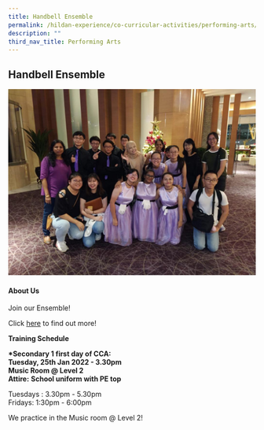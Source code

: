 ```yaml
---
title: Handbell Ensemble
permalink: /hildan-experience/co-curricular-activities/performing-arts/handbell-ensemble/
description: ""
third_nav_title: Performing Arts
---
```

Handbell Ensemble
-----------------

![](/images/CCA/Handbell.jpeg)


#### About Us

Join our Ensemble!

Click [here](/files/CCA/Handbell%20Ensemble%202016.pdf) to find out more!

**Training Schedule**  
  
**\*Secondary 1 first day of CCA:**  
**Tuesday, 25th Jan 2022 - 3.30pm  
Music Room @ Level 2**  
**Attire:** **School uniform with PE top**

Tuesdays : 3.30pm - 5.30pm   
Fridays: 1:30pm - 6:00pm

We practice in the Music room @ Level 2!